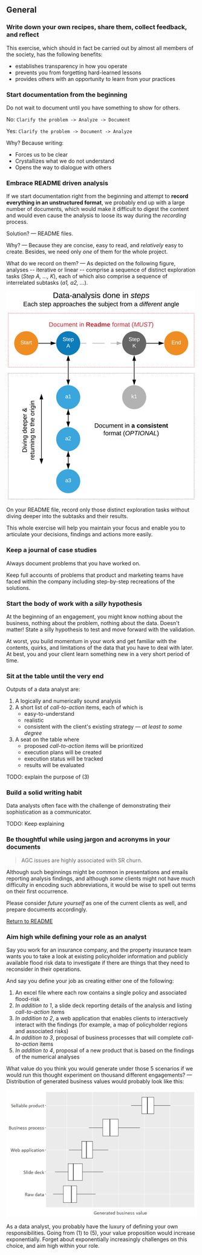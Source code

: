## General

### Write down your own recipes, share them, collect feedback, and reflect
This exercise, which should in fact be carried out by almost all members of the society, has the following benefits:
* establishes transparency in how you operate
* prevents you from forgetting hard-learned lessons
* provides others with an opportunity to learn from your practices

### Start documentation from the beginning
Do not wait to document until you have something to show for others.

No: `Clarify the problem -> Analyze -> Document`

Yes: `Clarify the problem -> Document -> Analyze`

Why? Because writing:
* Forces us to be clear
* Crystallizes what we do not understand
* Opens the way to dialogue with others

### Embrace README driven analysis
If we start documentation right from the beginning and attempt to **record everything in an unstructured format**, we probably end up with a large number of documents, which would make it difficult to digest the content and would even cause the analysis to loose its way during the _recording_ process.

Solution? — README files.

Why? — Because they are concise, easy to read, and _relatively_ easy to create. Besides, we need only _one_ of them for the whole project.

What do we record on them? — As depicted on the following figure, analyses -- iterative or linear -- comprise a sequence of distinct exploration tasks (*Step A, ..., K*), each of which also comprise a sequence of interrelated subtasks (*a1, a2, ...*).

![how-to-document](images/how-to-document-w500px.png)

On your README file, record only those distinct exploration tasks without diving deeper into the subtasks and their results.

This whole exercise will help you maintain your focus and enable you to articulate your decisions, findings and actions more easily.

### Keep a journal of case studies
Always document problems that you have worked on.

Keep full accounts of problems that product and marketing teams have faced within the company including step-by-step recreations of the solutions.

### Start the body of work with a _silly_ hypothesis
At the beginning of an engagement, you might know nothing about the business, nothing about the problem, nothing about the data. Doesn't matter! State a silly hypothesis to test and move forward with the validation.

At worst, you build momentum in your work and get familiar with the contents, quirks, and limitations of the data that you have to deal with later. At best, you and your client learn something new in a very short period of time.

### Sit at the table until the very end
Outputs of a data analyst are:
1. A logically and numerically sound analysis
2. A short list of *call-to-action* items, each of which is
    + easy-to-understand
    + realistic
    + consistent with the client's existing strategy — *at least to some degree*
3. A seat on the table where
    + proposed *call-to-action* items will be prioritized
    + execution plans will be created
    + execution status will be tracked
    + results will be evaluated

TODO: explain the purpose of (3)

### Build a solid writing habit
Data analysts often face with the challenge of demonstrating their sophistication as a communicator.

TODO: Keep explaining

### Be thoughtful while using jargon and acronyms in your documents
> AGC issues are highly associated with SR churn.

Although such beginnings might be common in presentations and emails reporting analysis findings, and although _some_ clients might not have much difficulty in encoding such abbreviations, it would be wise to spell out terms on their first occurrence.

Please consider _future yourself_ as one of the current clients as well, and prepare documents accordingly.

[Return to README](https://github.com/srctaha/recipes-for-data-analysis/blob/master/README.md)

### Aim high while defining your role as an analyst
Say you work for an insurance company, and the property insurance team wants you to take a look at existing policyholder information and publicly available flood risk data to investigate if there are things that they need to reconsider in their operations.

And say you define your job as creating either one of the following:

1. An excel file where each row contains a single policy and associated flood-risk
1. *In addition to 1*, a slide deck reporting details of the analysis and listing *call-to-action* items
1. *In addition to 2*, a web application that enables clients to interactively interact with the findings (for example, a map of policyholder regions and associated risks)
1. *In addition to 3*, proposal of business processes that will complete *call-to-action* items
1. *In addition to 4*, proposal of a new product that is based on the findings of the numerical analyses

What value do you think you would generate under those 5 scenarios if we would run this thought experiment on thousand different engagements? — Distribution of generated business values would probably look like this:

![Generated business value](images/generated-business-value.png)

As a data analyst, you probably have the luxury of defining your own responsibilities. Going from (1) to (5), your value proposition would increase exponentially. Forget about exponentially increasingly challenges on this choice, and aim high within your role.

